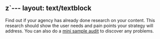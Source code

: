 z`---
layout: text/textblock
---
Find out if your agency has already done research on your content. This research should show the user needs and pain points your strategy will address. You can also do a [mini sample audit](/content-strategy/audit-content/plan-your-audit/) to discover any problems.
